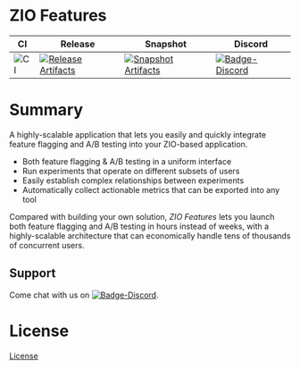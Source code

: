 # ZIO Features

| CI | Release | Snapshot | Discord |
| --- | --- | --- | --- |
| ![CI][Badge-CI] | [![Release Artifacts][Badge-SonatypeReleases]][Link-SonatypeReleases] | [![Snapshot Artifacts][Badge-SonatypeSnapshots]][Link-SonatypeSnapshots] | [![Badge-Discord]][Link-Discord] |

# Summary

A highly-scalable application that lets you easily and quickly integrate feature flagging and A/B testing into your ZIO-based application.

 - Both feature flagging & A/B testing in a uniform interface
 - Run experiments that operate on different subsets of users
 - Easily establish complex relationships between experiments
 - Automatically collect actionable metrics that can be exported into any tool

Compared with building your own solution, _ZIO Features_ lets you launch both feature flagging and A/B testing in hours instead of weeks, with a highly-scalable architecture that can economically handle tens of thousands of concurrent users.

## Support

Come chat with us on [![Badge-Discord]][Link-Discord].

# License

[License](LICENSE)

[Badge-SonatypeReleases]: https://img.shields.io/nexus/r/https/oss.sonatype.org/dev.zio/zio-features_2.13.8.svg "Sonatype Releases"
[Badge-SonatypeSnapshots]: https://img.shields.io/nexus/s/https/oss.sonatype.org/dev.zio/zio-features_2.13.8.svg "Sonatype Snapshots"
[Badge-Discord]: https://img.shields.io/discord/2ccFBr4?logo=discord "chat on discord"
[Link-SonatypeReleases]: https://oss.sonatype.org/content/repositories/releases/dev/zio/zio-features_2.13.8/ "Sonatype Releases"
[Link-SonatypeSnapshots]: https://oss.sonatype.org/content/repositories/snapshots/dev/zio/zio-features_2.13.8/ "Sonatype Snapshots"
[Link-Discord]: https://discord.com/invite/2ccFBr4 "Discord"
[Badge-CI]: https://github.com/zio/zio-features/workflows/CI/badge.svg


